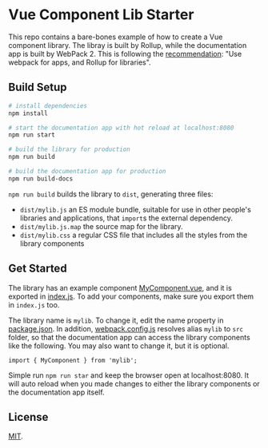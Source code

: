 # Vue Component Lib Starter

This repo contains a bare-bones example of how to create a Vue component library. The libray is built by Rollup, while the documentation app is built by WebPack 2. This is following the [recommendation](https://medium.com/webpack/webpack-and-rollup-the-same-but-different-a41ad427058c): "Use webpack for apps, and Rollup for libraries".

## Build Setup

```bash
# install dependencies
npm install

# start the documentation app with hot reload at localhost:8080
npm run start

# build the library for production
npm run build

# build the documentation app for production
npm run build-docs
```

`npm run build` builds the library to `dist`, generating three files:

* `dist/mylib.js`
    an ES module bundle, suitable for use in other people's libraries and applications, that `import`s the external dependency. 
* `dist/mylib.js.map`
    the source map for the library. 
* `dist/mylib.css`
    a regular CSS file that includes all the styles from the library components

## Get Started

The library has an example component [MyComponent.vue](src/components/MyComponent.vue), and it is exported in [index.js](src/index.js). To add your components, make sure you export them in `index.js` too.

The library name is `mylib`. To change it, edit the name property in [package.json](package.json). In addition, [webpack.config.js](webpack.config.js) resolves alias `mylib` to `src` folder, so that the documentation app can access the library components like the following. You may also want to change it, but it is optional.

```
import { MyComponent } from 'mylib';
```

Simple run `npm run star` and keep the browser open at localhost:8080. It will auto reload when you made changes to either the library components or the documentation app itself.

## License

[MIT](LICENSE).
